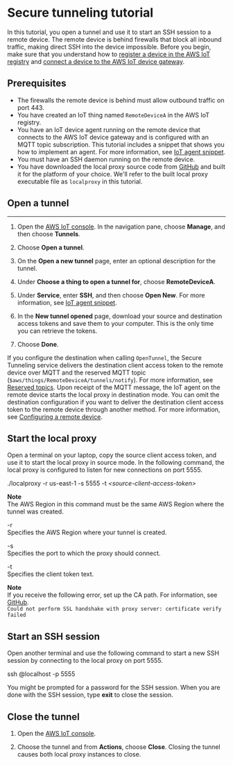 # Secure tunneling tutorial<a name="secure-tunnel-tutorial"></a>

In this tutorial, you open a tunnel and use it to start an SSH session to a remote device\. The remote device is behind firewalls that block all inbound traffic, making direct SSH into the device impossible\. Before you begin, make sure that you understand how to [register a device in the AWS IoT registry](register-device.md) and [connect a device to the AWS IoT device gateway](sdk-tutorials.md)\.

## Prerequisites<a name="tunnel-prereqs"></a>
+ The firewalls the remote device is behind must allow outbound traffic on port 443\.
+ You have created an IoT thing named `RemoteDeviceA` in the AWS IoT registry\.
+ You have an IoT device agent running on the remote device that connects to the AWS IoT device gateway and is configured with an MQTT topic subscription\. This tutorial includes a snippet that shows you how to implement an agent\. For more information, see [IoT agent snippet](agent-snippet.md)\.
+ You must have an SSH daemon running on the remote device\.
+ You have downloaded the local proxy source code from [GitHub](https://github.com/aws-samples/aws-iot-securetunneling-localproxy) and built it for the platform of your choice\. We'll refer to the built local proxy executable file as `localproxy` in this tutorial\.

## Open a tunnel<a name="open-tunnel"></a>

****

1. Open the [AWS IoT console](https://console.aws.amazon.com/iot/)\. In the navigation pane, choose **Manage**, and then choose **Tunnels**\.

1. Choose **Open a tunnel**\.

1. On the **Open a new tunnel** page, enter an optional description for the tunnel\.

1. Under **Choose a thing to open a tunnel for**, choose **RemoteDeviceA**\. 

1. Under **Service**, enter **SSH**, and then choose **Open New**\. For more information, see [IoT agent snippet](agent-snippet.md)\.

1. In the **New tunnel opened** page, download your source and destination access tokens and save them to your computer\. This is the only time you can retrieve the tokens\.

1. Choose **Done**\.

If you configure the destination when calling `OpenTunnel`, the Secure Tunneling service delivers the destination client access token to the remote device over MQTT and the reserved MQTT topic \(`$aws/things/RemoteDeviceA/tunnels/notify`\)\. For more information, see [Reserved topics](reserved-topics.md)\. Upon receipt of the MQTT message, the IoT agent on the remote device starts the local proxy in destination mode\. You can omit the destination configuration if you want to deliver the destination client access token to the remote device through another method\. For more information, see [Configuring a remote device](configure-remote-device.md)\.

## Start the local proxy<a name="start-local-proxy"></a>

Open a terminal on your laptop, copy the source client access token, and use it to start the local proxy in source mode\. In the following command, the local proxy is configured to listen for new connections on port 5555\.

\./localproxy \-r us\-east\-1 \-s 5555 \-t *<source\-client\-access\-token>*

**Note**  
The AWS Region in this command must be the same AWS Region where the tunnel was created\.

\-r  
Specifies the AWS Region where your tunnel is created\.

\-s  
Specifies the port to which the proxy should connect\.

\-t  
Specifies the client token text\.

**Note**  
If you receive the following error, set up the CA path\. For information, see [GitHub](https://github.com/aws-samples/aws-iot-securetunneling-localproxy)\.  
`Could not perform SSL handshake with proxy server: certificate verify failed`

## Start an SSH session<a name="start-ssh-session"></a>

Open another terminal and use the following command to start a new SSH session by connecting to the local proxy on port 5555\.

ssh *<username>*@localhost \-p 5555

You might be prompted for a password for the SSH session\. When you are done with the SSH session, type **exit** to close the session\.

## Close the tunnel<a name="close-tunnel"></a>

1. Open the [AWS IoT console](https://console.aws.amazon.com/iot/)\.

1.  Choose the tunnel and from **Actions**, choose **Close**\. Closing the tunnel causes both local proxy instances to close\.